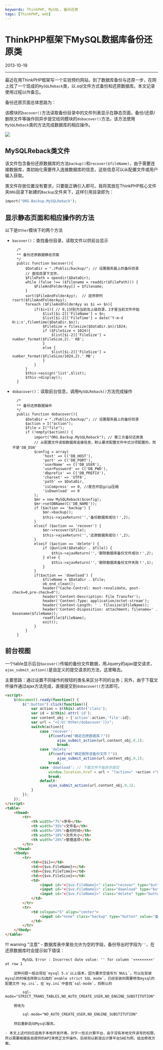 ```yaml
---
keywords: ThinkPHP, MySQL, 备份还原
tags: [ThinkPHP, web]
---
```


# ThinkPHP框架下MySQL数据库备份还原类

2013-10-19

---

最近在用ThinkPHP框架写一个实验预约网站，到了数据库备份与还原一步，在网上找了一个现成的`MySQLReback`类，以.sql文件方式备份和还原数据库。本文记录使用过程以作备忘。

备份还原页面总体思路为：

该模块的`bacover()`方法读取备份目录中的文件列表显示在静态页面，备份/还原/删除文件等操作则异步提交给同模块的`dobacover()`方法，该方法使用`MySQLReback`类的方法完成数据库的相应操作。

![](images/2013-10-19-01.png)


## MySQLReback类文件

该文件包含备份还原数据库的方法`backup()`和`recover($fileName)`，由于需要连接数据库，类初始化需要传入连接数据库的信息，这些信息可以从配置文件或用户输入获取。

类文件存放位置没有要求，只要能正确引入即可。我将其放在ThinkPHP核心文件夹`ORG`目录下新建的`Backup`文件夹下，这样引用目录即为：

```php
import("ORG.Backup.MySQLReback");
```

## 显示静态页面和相应操作的方法

以下是`Other`模块下的两个方法

* `bacover()`：查找备份目录，读取文件以供前台显示

        /* 
        ** 备份还原数据静态页面
        */ 
        public function bacover(){
            $DataDir = "./Public/backup/"; // 设置服务器上的备份目录
            // 查找目录下文件、
            $FilePath = opendir($DataDir);
            while (false !== ($filename = readdir($FilePath))) {
                $FileAndFolderAyy[] = $filename;
            }
            sort($FileAndFolderAyy);  // 逆序排列 rsort($FileAndFolderAyy);
            foreach ($FileAndFolderAyy as $i => $n){
                if($i>1){ // 0,1分别为当前及上级目录，2才是当前文件开始
                    $list[$i-2]['FileName'] = $n;
                    $list[$i-2]['FileTime'] = date('Y-m-d H:i:s',filemtime($DataDir.$n));
                    $FileSize = filesize($DataDir.$n)/1024;
                    if ($FileSize < 1024){
                        $list[$i-2]['FileSize'] = number_format($FileSize,2).' KB';
                    }
                    else {
                        $list[$i-2]['FileSize'] = number_format($FileSize/1024,2).' MB';
                    }
                }
            }
            $this->assign('list',$list);
            $this->display();
        }

* `dobacover()`：读取前台信息，调用`MySQLReback()`方法完成操作

        /* 
        ** 备份还原数据操作
        */ 
        public function dobacover(){
            $DataDir = "./Public/backup/"; // 设置服务器上的备份目录
            $action = I("action");
            $file = I("file");
            if (!empty($action)) {
                import("ORG.Backup.MySQLReback"); // 第三方备份还原类
                // 从配置文件读取数据库连接信息，默认要求配置文件中式分项配置的，而不是'DB_DSN'
                $config = array(
                    'host' => C('DB_HOST'),
                    'port' => C('DB_PORT'),
                    'userName' => C('DB_USER'),
                    'userPassword' => C('DB_PWD'),
                    'dbprefix' => C('DB_PREFIX'),
                    'charset' => 'UTF8',
                    'path' => $DataDir,
                    'isCompress' => 0, //是否开启gzip压缩
                    'isDownload' => 0  
                );
                $mr = new MySQLReback($config);
                $mr->setDBName(C('DB_NAME'));
                if ($action == 'backup') {
                    $mr->backup();                
                    $this->ajaxReturn('','备份数据库成功！',2);
                }
                elseif ($action == 'recover') {
                    $mr->recover($file);                
                    $this->ajaxReturn('','还原数据库成功！',2);
                }
                elseif ($action == 'delete') {
                    if (@unlink($DataDir . $file)) {
                        $this->ajaxReturn('','删除数据库备份文件成功！',2);
                    } else {                    
                        $this->ajaxReturn('','删除数据库备份文件失败！',1);
                    }
                }
                if($action == 'download') {
                    $fileName = $DataDir . $file;
                    ob_end_clean();
                    header("Cache-Control: must-revalidate, post-check=0,pre-check=0");
                    header('Content-Description: File Transfer');
                    header('Content-Type: application/octet-stream');
                    header('Content-Length: ' . filesize($fileName));
                    header('Content-Disposition: attachment; filename=' . basename($fileName));
                    readfile($fileName);
                    exit();
                }
            }
        }

## 前台视图

一个table显示后台`bacover()`传输的备份文件数据，用Jquery的ajax提交请求，`ajax_submit_action()`是自定义的提交请求的方法，这里略去。

主要思路：通过设置不同操作的按钮的类名来区分不同的业务；另外，由于下载文件操作通过ajax方法完成，直接提交到`dobacover()`方法即可。

```html
<script>
    $(document).ready(function() {
        $(":button").click(function(){
            var action = $(this).attr('class');
            var id = $(this).attr('id');
            var content_obj = {'action':action,'file':id};
            var url = "<{:U('Other/dobacover')}>";
            switch(action){
                case 'recover':
                    if(confirm("确定还原数据库？"))
                        ajax_submit_action(url,content_obj,0,1);
                        break;
                case 'delete':
                    if(confirm("确定删除该备份文件？"))
                        ajax_submit_action(url,content_obj,0,1);
                    break;
                case 'download': // 下载文件不能异步提交
                    window.location.href = url + "?action=" +action +"&file=" + id;
                    break;
                default:
                    ajax_submit_action(url,content_obj,0,1);
            }
        });
    });
</script>
<table>
    <thead>
        <tr>
            <th width="7%">序号</th>
            <th width="35%">文件名</th>
            <th width="20%">备份时间</th>
            <th width="10%">文件大小</th>
            <th width="28%">管理选项</th>
        </tr>
    </thead>
    <tbody>
        <tr>
            <td><{$i}></td>
            <td><{$vo.FileName}></td>
            <td><{$vo.FileTime}></td>
            <td><{$vo.FileSize}></td>
            <td>
                <input id="<{$vo.FileName}>" class="recover" type="button" value="还原" />
                <input id="<{$vo.FileName}>" class="download" type="button" value="下载" />
                <input id="<{$vo.FileName}>" class="delete" type="button" value="删除" />
            </td>
        </tr>
        <tr>
            <td colspan="5" align="center">
                <input id="none" class="backup" type="button" value="备份数据库" />
            </td>
        </tr>
    </tbody>
</table>
```

!!! warning "注意"
    - 数据库表中某些允许为空的字段，备份导出时字段为`''`，在还原数据库时会提示如下错误：
    
            MySQL Error : Incorrect date value: '' for column '×××××××××' at row 1

        这种问题一般出现在`mysql 5.x`以上版本，因为要求空值写为`NULL`。可以在安装mysql的时候去除默认勾选的`enable strict SQL mode`，已经安装则需要修改mysql的配置文件`my.ini`。在`my.ini`中查找`sql-mode`，将默认的

            sql-mode="STRICT_TRANS_TABLES,NO_AUTO_CREATE_USER,NO_ENGINE_SUBSTITUTION"

        修改为 
    
            sql-mode="NO_AUTO_CREATE_USER,NO_ENGINE_SUBSTITUTION"

        然后重新启动Mysql服务。

    - 本文上述代码仅适用于本地开发环境，对于一些云计算平台，由于没有本地文件读写的权限，所以需要根据各自提供的API来修正文件操作。后续将以新浪云计算平台SAE为例，给出修改方案。